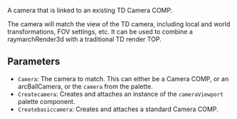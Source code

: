 A camera that is linked to an existing TD Camera COMP.

The camera will match the view of the TD camera, including local and world transformations, FOV settings, etc.
It can be used to combine a raymarchRender3d with a traditional TD render TOP.

## Parameters

* `Camera`: The camera to match. This can either be a Camera COMP, or an arcBallCamera, or the `camera` from the palette.
* `Createcamera`: Creates and attaches an instance of the `cameraViewport` palette component.
* `Createbasiccamera`: Creates and attaches a standard Camera COMP.
